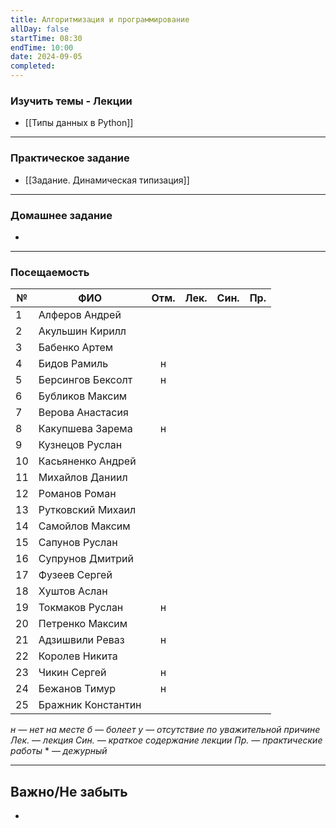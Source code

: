 ```yaml
---
title: Алгоритмизация и программирование
allDay: false
startTime: 08:30
endTime: 10:00
date: 2024-09-05
completed:
---
```

### Изучить темы - Лекции

- [[Типы данных в Python]]

---
### Практическое задание

- [[Задание. Динамическая типизация]]

---
### Домашнее задание

- 

---
### Посещаемость


| №   | ФИО                | Отм. | Лек. | Син. | Пр. |
| --- | ------------------ | :--: | :--: | :--: | :-: |
| 1   | Алферов Андрей     |      |      |      |     |
| 2   | Акульшин Кирилл    |      |      |      |     |
| 3   | Бабенко Артем      |      |      |      |     |
| 4   | Бидов Рамиль       |  н   |      |      |     |
| 5   | Берсингов Бексолт  |  н   |      |      |     |
| 6   | Бубликов Максим    |      |      |      |     |
| 7   | Верова Анастасия   |      |      |      |     |
| 8   | Какупшева Зарема   |  н   |      |      |     |
| 9   | Кузнецов Руслан    |      |      |      |     |
| 10  | Касьяненко Андрей  |      |      |      |     |
| 11  | Михайлов Даниил    |      |      |      |     |
| 12  | Романов Роман      |      |      |      |     |
| 13  | Рутковский Михаил  |      |      |      |     |
| 14  | Самойлов Максим    |      |      |      |     |
| 15  | Сапунов Руслан     |      |      |      |     |
| 16  | Супрунов Дмитрий   |      |      |      |     |
| 17  | Фузеев Сергей      |      |      |      |     |
| 18  | Хуштов Аслан       |      |      |      |     |
| 19  | Токмаков Руслан    |  н   |      |      |     |
| 20  | Петренко Максим    |      |      |      |     |
| 21  | Адзишвили Реваз    |  н   |      |      |     |
| 22  | Королев Никита     |      |      |      |     |
| 23  | Чикин Сергей       |  н   |      |      |     |
| 24  | Бежанов Тимур      |  н   |      |      |     |
| 25  | Бражник Константин |      |      |      |     |

*н — нет на месте
б — болеет
у — отсутствие по уважительной причине
Лек. — лекция
Син. — краткое содержание лекции
Пр. — практические работы*
\* — *дежурный*

---
## Важно/Не забыть

- 